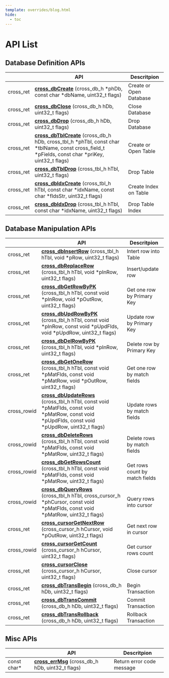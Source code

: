 ```yaml
---
template: overrides/blog.html
hide:
  - toc
---
```


# API List

## Database Definition APIs

|           | API                   | Descritpion
 ----       | ----                  | ----
cross_ret   | [**cross_dbCreate**](ddl.md#cross_dbCreate) (cross_db_h *phDb, const char *dbName, uint32_t flags) | Create or Open Database
cross_ret   | [**cross_dbClose**](ddl.md#cross_dbClose) (cross_db_h hDb, uint32_t flags) | Close Database
cross_ret   | [**cross_dbDrop**](ddl.md#cross_dbDrop) (cross_db_h hDb, uint32_t flags) | Drop Database
cross_ret   | [**cross_dbTblCreate**](ddl.md#cross_dbTblCreate) (cross_db_h hDb, cross_tbl_h *phTbl, const char *tblName, const cross_field_t *pFields, const char *priKey, uint32_t flags) | Create or Open Table
cross_ret   | [**cross_dbTblDrop**](ddl.md#cross_dbTblDrop) (cross_tbl_h hTbl, uint32_t flags) | Drop Table
cross_ret   | [**cross_dbIdxCreate**](ddl.md#cross_dbIdxCreate) (cross_tbl_h hTbl, const char *idxName, const char *fldsStr, uint32_t flags) | Create Index on Table
cross_ret   | [**cross_dbIdxDrop**](ddl.md#cross_dbIdxDrop) (cross_tbl_h hTbl, const char *idxName, uint32_t flags) | Drop Table Index


## Database Manipulation APIs

|           | API                   | Descritpion
 ----       | ----                  | ----
cross_ret   | [**cross_dbInsertRow**](dml.md#cross_dbInsertRow) (cross_tbl_h hTbl, void *pRow, uint32_t flags) | Intert row into Table
cross_ret   | [**cross_dbReplaceRow**](dml.md#cross_dbReplaceRow) (cross_tbl_h hTbl, void *pInRow, uint32_t flags) | Insert/update row
cross_ret   | [**cross_dbGetRowByPK**](dml.md#cross_dbGetRowByPK) (cross_tbl_h hTbl, const void *pInRow, void *pOutRow, uint32_t flags) | Get one row by Primary Key
cross_ret   | [**cross_dbUpdRowByPK**](dml.md#cross_dbUpdRowByPK) (cross_tbl_h hTbl, const void *pInRow, const void *pUpdFlds, void *pUpdRow, uint32_t flags) | Update row by Primary Key
cross_ret   | [**cross_dbDelRowByPK**](dml.md#cross_dbDelRowByPK) (cross_tbl_h hTbl, void *pInRow, uint32_t flags) | Delete row by Primary Key
cross_ret   | [**cross_dbGetOneRow**](dml.md#cross_dbGetOneRow) (cross_tbl_h hTbl, const void *pMatFlds, const void *pMatRow, void *pOutRow, uint32_t flags) | Get one row by match fields
cross_rowid | [**cross_dbUpdateRows**](dml.md#cross_dbUpdateRows) (cross_tbl_h hTbl, const void *pMatFlds, const void *pMatRow, const void *pUpdFlds, const void *pUpdRow, uint32_t flags) | Update rows by match fields
cross_rowid | [**cross_dbDeleteRows**](dml.md#cross_dbDeleteRows) (cross_tbl_h hTbl, const void *pMatFlds, const void *pMatRow, uint32_t flags) | Delete rows by match fields
cross_rowid | [**cross_dbGetRowsCount**](dml.md#cross_dbGetRowsCount) (cross_tbl_h hTbl, const void *pMatFlds, const void *pMatRow, uint32_t flags) | Get rows count by match fields
cross_rowid | [**cross_dbQueryRows**](dml.md#cross_dbQueryRows) (cross_tbl_h hTbl, cross_cursor_h *phCursor, const void *pMatFlds, const void *pMatRow, uint32_t flags) | Query rows into cursor
cross_ret   | [**cross_cursorGetNextRow**](dml.md#cross_cursorGetNextRow) (cross_cursor_h hCursor, void *pOutRow, uint32_t flags) | Get next row in cursor
cross_rowid | [**cross_cursorGetCount**](dml.md#cross_cursorGetCount) (cross_cursor_h hCursor, uint32_t flags) | Get cursor rows count
cross_ret   | [**cross_cursorClose**](dml.md#cross_cursorClose) (cross_cursor_h hCursor, uint32_t flags) | Close cursor
cross_ret   | [**cross_dbTransBegin**](dml.md#cross_dbTransBegin) (cross_db_h hDb, uint32_t flags) | Begin Transaction
cross_ret   | [**cross_dbTransCommit**](dml.md#cross_dbTransCommit) (cross_db_h hDb, uint32_t flags) | Commit Transaction
cross_ret   | [**cross_dbTransRollback**](dml.md#cross_dbTransRollback)	(cross_db_h hDb, uint32_t flags) | Rollback Transaction

## Misc APIs

|           | API                   | Descritpion
 ----       | ----                  | ----
const char* | [**cross_errMsg**](misc.md#cross_errMsg) (cross_db_h hDb, uint32_t flags) | Return error code message
